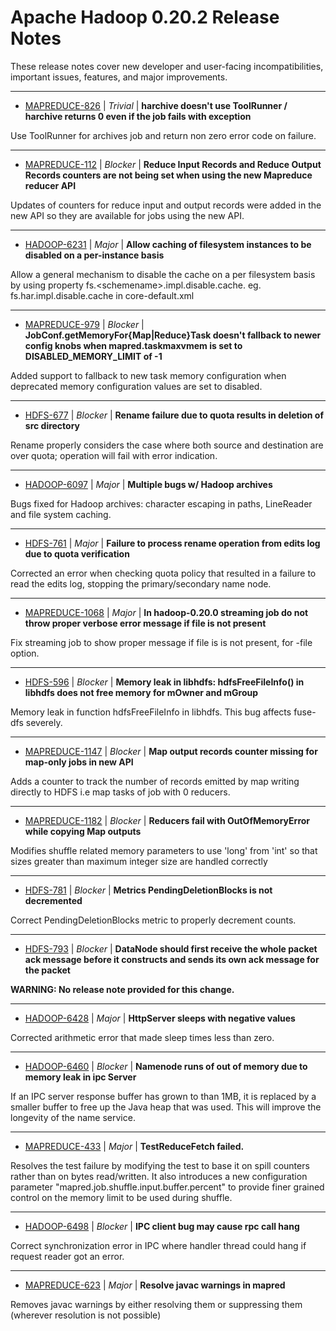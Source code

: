 
<!---
# Licensed to the Apache Software Foundation (ASF) under one
# or more contributor license agreements.  See the NOTICE file
# distributed with this work for additional information
# regarding copyright ownership.  The ASF licenses this file
# to you under the Apache License, Version 2.0 (the
# "License"); you may not use this file except in compliance
# with the License.  You may obtain a copy of the License at
#
#     http://www.apache.org/licenses/LICENSE-2.0
#
# Unless required by applicable law or agreed to in writing, software
# distributed under the License is distributed on an "AS IS" BASIS,
# WITHOUT WARRANTIES OR CONDITIONS OF ANY KIND, either express or implied.
# See the License for the specific language governing permissions and
# limitations under the License.
-->
# Apache Hadoop  0.20.2 Release Notes

These release notes cover new developer and user-facing incompatibilities, important issues, features, and major improvements.


---

* [MAPREDUCE-826](https://issues.apache.org/jira/browse/MAPREDUCE-826) | *Trivial* | **harchive doesn't use ToolRunner / harchive returns 0 even if the job fails with exception**

Use ToolRunner for archives job and return non zero error code on failure.


---

* [MAPREDUCE-112](https://issues.apache.org/jira/browse/MAPREDUCE-112) | *Blocker* | **Reduce Input Records and Reduce Output Records counters are not being set when using the new Mapreduce reducer API**

Updates of counters for reduce input and output records were added in the new API so they are available for jobs using the new API.


---

* [HADOOP-6231](https://issues.apache.org/jira/browse/HADOOP-6231) | *Major* | **Allow caching of filesystem instances to be disabled on a per-instance basis**

Allow a general mechanism to disable the cache on a per filesystem basis by using property fs.\<schemename\>.impl.disable.cache. eg. fs.har.impl.disable.cache in core-default.xml


---

* [MAPREDUCE-979](https://issues.apache.org/jira/browse/MAPREDUCE-979) | *Blocker* | **JobConf.getMemoryFor{Map\|Reduce}Task doesn't fallback to newer config knobs when mapred.taskmaxvmem is set to DISABLED\_MEMORY\_LIMIT of -1**

Added support to fallback to new task memory configuration when deprecated memory configuration values are set to disabled.


---

* [HDFS-677](https://issues.apache.org/jira/browse/HDFS-677) | *Blocker* | **Rename failure due to quota results in deletion of src directory**

Rename properly considers the case where both source and destination are over quota; operation will fail with error indication.


---

* [HADOOP-6097](https://issues.apache.org/jira/browse/HADOOP-6097) | *Major* | **Multiple bugs w/ Hadoop archives**

Bugs fixed for Hadoop archives: character escaping in paths, LineReader and file system caching.


---

* [HDFS-761](https://issues.apache.org/jira/browse/HDFS-761) | *Major* | **Failure to process rename operation from edits log due to quota verification**

Corrected an error when checking quota policy that resulted in a failure to read the edits log, stopping the primary/secondary name node.


---

* [MAPREDUCE-1068](https://issues.apache.org/jira/browse/MAPREDUCE-1068) | *Major* | **In hadoop-0.20.0 streaming job do not throw proper verbose error message if file is not present**

Fix streaming job to show proper message if file is is not present, for -file option.


---

* [HDFS-596](https://issues.apache.org/jira/browse/HDFS-596) | *Blocker* | **Memory leak in libhdfs: hdfsFreeFileInfo() in libhdfs does not free memory for mOwner and mGroup**

Memory leak in function hdfsFreeFileInfo in libhdfs. This bug affects fuse-dfs severely.


---

* [MAPREDUCE-1147](https://issues.apache.org/jira/browse/MAPREDUCE-1147) | *Blocker* | **Map output records counter missing for map-only jobs in new API**

Adds a counter to track the number of records emitted by map writing directly to HDFS i.e map tasks of job with 0 reducers.


---

* [MAPREDUCE-1182](https://issues.apache.org/jira/browse/MAPREDUCE-1182) | *Blocker* | **Reducers fail with OutOfMemoryError while copying Map outputs**

Modifies shuffle related memory parameters to use 'long' from 'int' so that sizes greater than maximum integer size are handled correctly


---

* [HDFS-781](https://issues.apache.org/jira/browse/HDFS-781) | *Blocker* | **Metrics PendingDeletionBlocks is not decremented**

Correct PendingDeletionBlocks metric to properly decrement counts.


---

* [HDFS-793](https://issues.apache.org/jira/browse/HDFS-793) | *Blocker* | **DataNode should first receive the whole packet ack message before it constructs and sends its own ack message for the packet**

**WARNING: No release note provided for this change.**


---

* [HADOOP-6428](https://issues.apache.org/jira/browse/HADOOP-6428) | *Major* | **HttpServer sleeps with negative values**

Corrected arithmetic error that made sleep times less than zero.


---

* [HADOOP-6460](https://issues.apache.org/jira/browse/HADOOP-6460) | *Blocker* | **Namenode runs of out of memory due to memory leak in ipc Server**

If an IPC server response buffer has grown to than 1MB, it is replaced by a smaller buffer to free up the Java heap that was used. This will improve the longevity of the name service.


---

* [MAPREDUCE-433](https://issues.apache.org/jira/browse/MAPREDUCE-433) | *Major* | **TestReduceFetch failed.**

Resolves the test failure by modifying the test to base it on spill counters rather than on bytes read/written. It also introduces a new configuration parameter "mapred.job.shuffle.input.buffer.percent" to provide finer grained control on the memory limit to be used during shuffle.


---

* [HADOOP-6498](https://issues.apache.org/jira/browse/HADOOP-6498) | *Blocker* | **IPC client  bug may cause rpc call hang**

Correct synchronization error in IPC where handler thread could hang if request reader got an error.


---

* [MAPREDUCE-623](https://issues.apache.org/jira/browse/MAPREDUCE-623) | *Major* | **Resolve javac warnings in mapred**

Removes javac warnings by either resolving them or suppressing them (wherever resolution is not possible)



